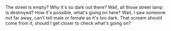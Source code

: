 The street is empty? Why it's so dark out there? Wait, all those street lamp is destroyed? How it's possible, what's going on here? Wait, I saw someone not far away, can't tell male or female as it's too dark. That scream should come from it, should I get closer to check what's going on?
